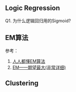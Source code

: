 ## Logic Regression
Q1. 为什么逻辑回归用的Sigmoid?

## EM算法
参考：
1. [人人都懂EM算法](https://zhuanlan.zhihu.com/p/36331115)
2. [EM——期望最大(非常详细)](https://zhuanlan.zhihu.com/p/78311644)

## Clustering